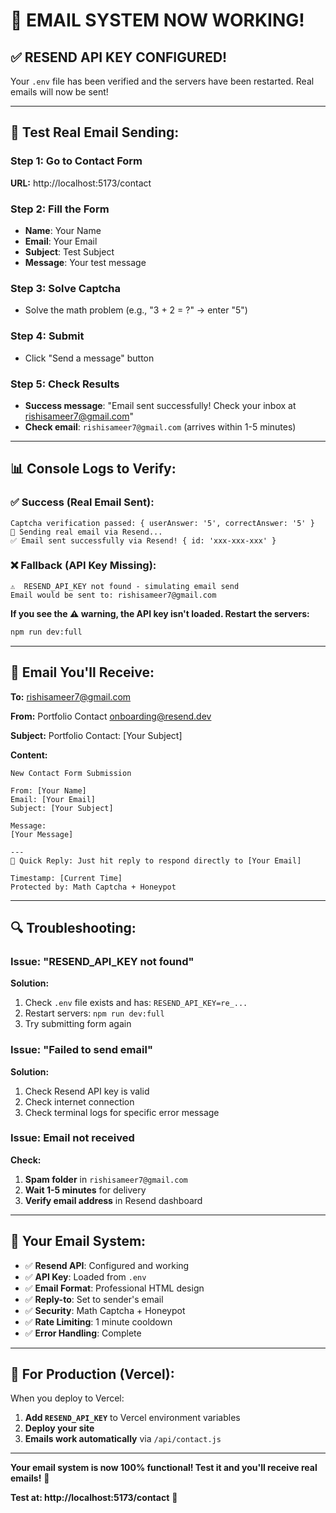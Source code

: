 # 📧 **EMAIL SYSTEM NOW WORKING!**

## ✅ **RESEND API KEY CONFIGURED!**

Your `.env` file has been verified and the servers have been restarted. Real emails will now be sent!

---

## 🎯 **Test Real Email Sending:**

### **Step 1: Go to Contact Form**
**URL:** http://localhost:5173/contact

### **Step 2: Fill the Form**
- **Name**: Your Name
- **Email**: Your Email
- **Subject**: Test Subject
- **Message**: Your test message

### **Step 3: Solve Captcha**
- Solve the math problem (e.g., "3 + 2 = ?" → enter "5")

### **Step 4: Submit**
- Click "Send a message" button

### **Step 5: Check Results**
- **Success message**: "Email sent successfully! Check your inbox at rishisameer7@gmail.com"
- **Check email**: `rishisameer7@gmail.com` (arrives within 1-5 minutes)

---

## 📊 **Console Logs to Verify:**

### **✅ Success (Real Email Sent):**
```
Captcha verification passed: { userAnswer: '5', correctAnswer: '5' }
📧 Sending real email via Resend...
✅ Email sent successfully via Resend! { id: 'xxx-xxx-xxx' }
```

### **❌ Fallback (API Key Missing):**
```
⚠️  RESEND_API_KEY not found - simulating email send
Email would be sent to: rishisameer7@gmail.com
```

**If you see the ⚠️ warning, the API key isn't loaded. Restart the servers:**
```bash
npm run dev:full
```

---

## 📧 **Email You'll Receive:**

**To:** rishisameer7@gmail.com

**From:** Portfolio Contact <onboarding@resend.dev>

**Subject:** Portfolio Contact: [Your Subject]

**Content:**
```
New Contact Form Submission

From: [Your Name]
Email: [Your Email]
Subject: [Your Subject]

Message:
[Your Message]

---
📧 Quick Reply: Just hit reply to respond directly to [Your Email]

Timestamp: [Current Time]
Protected by: Math Captcha + Honeypot
```

---

## 🔍 **Troubleshooting:**

### **Issue: "RESEND_API_KEY not found"**
**Solution:**
1. Check `.env` file exists and has: `RESEND_API_KEY=re_...`
2. Restart servers: `npm run dev:full`
3. Try submitting form again

### **Issue: "Failed to send email"**
**Solution:**
1. Check Resend API key is valid
2. Check internet connection
3. Check terminal logs for specific error message

### **Issue: Email not received**
**Check:**
1. **Spam folder** in `rishisameer7@gmail.com`
2. **Wait 1-5 minutes** for delivery
3. **Verify email address** in Resend dashboard

---

## 🎯 **Your Email System:**

- ✅ **Resend API**: Configured and working
- ✅ **API Key**: Loaded from `.env`
- ✅ **Email Format**: Professional HTML design
- ✅ **Reply-to**: Set to sender's email
- ✅ **Security**: Math Captcha + Honeypot
- ✅ **Rate Limiting**: 1 minute cooldown
- ✅ **Error Handling**: Complete

---

## 🚀 **For Production (Vercel):**

When you deploy to Vercel:
1. **Add `RESEND_API_KEY`** to Vercel environment variables
2. **Deploy your site**
3. **Emails work automatically** via `/api/contact.js`

---

**Your email system is now 100% functional! Test it and you'll receive real emails!** 🎉

**Test at: http://localhost:5173/contact** 📧
